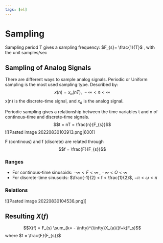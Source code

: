 ```yaml
---
tags: [el]
---
```

# Sampling
Sampling period T gives a sampling frequency:
$F_{s}= \frac{1}{T}$ , with the unit samples/sec

## Sampling of Analog Signals
There are different ways to sample analog signals. Periodic or Uniform sampling is the most used sampling type. Described by:
$$x(n) = x_a(nT),\ -\infty < n < \infty$$
x(n) is the discrete-time signal, and $x_a$ is the analog signal. 

Periodic sampling gives a relationship between the time variables t and n of continous-time and discrete-time signals. $$t = nT = \frac{n}{F_{s}}$$
![[Pasted image 20220830103913.png|600]]

F (continous) and f (discrete) are related through $$f = \frac{F}{F_{s}}$$
### Ranges
- For continous-time sinusoids: 
	  $-\infty < F < \infty$ , 
	  $-\infty < \Omega < \infty$
- For discrete-time sinusoids:
		$\frac{-1}{2} < f < \frac{1}{2}$, 
		$- \pi < \omega < \pi$

### Relations
![[Pasted image 20220830104536.png]]

## Resulting $X(f)$ 
$$X(f) = F_{s} \sum_{k= - \infty}^{\infty}X_{a}((f+k)F_s)$$
where $f = \frac{F}{F_{s}}$




